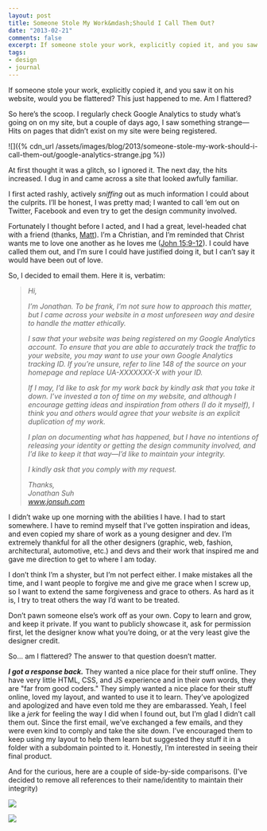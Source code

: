 ```yaml
---
layout: post
title: Someone Stole My Work&mdash;Should I Call Them Out?
date: "2013-02-21"
comments: false
excerpt: If someone stole your work, explicitly copied it, and you saw it on his website, would you be flattered? Well, this just happened to me.
tags:
- design
- journal
---
```


If someone stole your work, explicitly copied it, and you saw it on his website, would you be flattered? This just happened to me. Am I flattered?

So here’s the scoop. I regularly check Google Analytics to study what’s going on on my site, but a couple of days ago, I saw something strange&mdash;Hits on pages that didn’t exist on my site were being registered.

![]({% cdn_url /assets/images/blog/2013/someone-stole-my-work-should-i-call-them-out/google-analytics-strange.jpg %})

At first thought it was a glitch, so I ignored it. The next day, the hits increased. I dug in and came across a site that looked awfully familiar.

I first acted rashly, actively *sniffing* out as much information I could about the culprits. I’ll be honest, I was pretty mad; I wanted to call ‘em out on Twitter, Facebook and even try to get the design community involved.

Fortunately I thought before I acted, and I had a great, level-headed chat with a friend (thanks, [Matt](https://www.twitter.com/mds)). I’m a Christian, and I’m reminded that Christ wants me to love one another as he loves me ([John 15:9-12](http://bible.us/1/jhn.15.9-12.kjv)). I could have called them out, and I’m sure I could have justified doing it, but I can’t say it would have been out of love.

So, I decided to email them. Here it is, verbatim:

> *Hi,*
>
> *I’m Jonathan. To be frank, I’m not sure how to approach this matter, but I came across your website in a most unforeseen way and desire to handle the matter ethically.*
>
> *I saw that your website was being registered on my Google Analytics account. To ensure that you are able to accurately track the traffic to your website, you may want to use your own Google Analytics tracking ID. If you’re unsure, refer to line 148 of the source on your homepage and replace UA-XXXXXXX-X with your ID.*
>
> *If I may, I’d like to ask for my work back by kindly ask that you take it down. I’ve invested a ton of time on my website, and although I encourage getting ideas and inspiration from others (I do it myself), I think you and others would agree that your website is an explicit duplication of my work.*
>
> *I plan on documenting what has happened, but I have no intentions of releasing your identity or getting the design community involved, and I’d like to keep it that way&mdash;I’d like to maintain your integrity.*
>
> *I kindly ask that you comply with my request.*
>
> *Thanks,  
> Jonathan Suh  
> www.jonsuh.com*

I didn’t wake up one morning with the abilities I have. I had to start somewhere. I have to remind myself that I’ve gotten inspiration and ideas, and even copied my share of work as a young designer and dev. I’m extremely thankful for all the other designers (graphic, web, fashion, architectural, automotive, etc.) and devs and their work that inspired me and gave me direction to get to where I am today.

I don’t think I’m a shyster, but I’m not perfect either. I make mistakes all the time, and I want people to forgive me and give me grace when I screw up, so I want to extend the same forgiveness and grace to others. As hard as it is, I try to treat others the way I’d want to be treated.

Don’t pawn someone else’s work off as your own. Copy to learn and grow, and keep it private. If you want to publicly showcase it, ask for permission first, let the designer know what you’re doing, or at the very least give the designer credit.

So... am I flattered? The answer to that question doesn’t matter.

***I got a response back.*** They wanted a nice place for their stuff online. They have very little HTML, CSS, and JS experience and in their own words, they are "far from good coders." They simply wanted a nice place for their stuff online, loved my layout, and wanted to use it to learn. They’ve apologized and apologized and have even told me they are embarassed. Yeah, I feel like a *jerk* for feeling the way I did when I found out, but I’m glad I didn’t call them out. Since the first email, we’ve exchanged a few emails, and they were even kind to comply and take the site down. I’ve encouraged them to keep using my layout to help them learn but suggested they stuff it in a folder with a subdomain pointed to it. Honestly, I’m interested in seeing their final product.

And for the curious, here are a couple of side-by-side comparisons. (I’ve decided to remove all references to their name/identity to maintain their integrity)

<a href="{% cdn_url /assets/images/blog/2013/someone-stole-my-work-should-i-call-them-out/jonsuh-vs-copy-comparison.jpg %}"><img src="{% cdn_url /assets/images/blog/2013/someone-stole-my-work-should-i-call-them-out/jonsuh-vs-copy-comparison-thumbnail.jpg %}" /></a>

<a href="{% cdn_url /assets/images/blog/2013/someone-stole-my-work-should-i-call-them-out/jonsuh-vs-copy-source-comparison.jpg %}"><img src="{% cdn_url /assets/images/blog/2013/someone-stole-my-work-should-i-call-them-out/jonsuh-vs-copy-source-comparison-thumbnail.jpg %}" /></a>